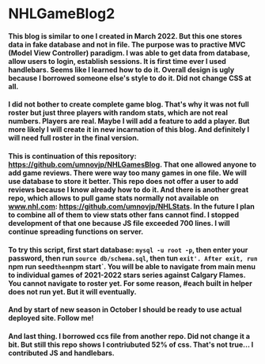 # NHLGameBlog2
#### This blog is similar to one I created in March 2022. But this one stores data in fake database and not in file. The purpose was to practive MVC (Model View Controller) paradigm. I was able to get data from database, allow users to login, establish sessions. It is first time ever I used handlebars. Seems like I learned how to do it. Overall design is ugly because I borrowed someone else's style to do it. Did not change CSS at all. 
#### I did not bother to create complete game blog. That's why it was not full roster but just three players with random stats, which are not real numbers. Players are real. Maybe I will add a feature to add a player. But more likely I will create it in new incarnation of this blog. And definitely I will need full roster in the final version. 
#### This is continuation of this repository: https://github.com/umnovjp/NHLGamesBlog. That one allowed anyone to add game reviews. There were way too many games in one file. We will use database to store it better. This repo does not offer a user to add reviews because I know already how to do it. And there is another great repo, which allows to pull game stats normally not available on www.nhl.com: https://github.com/umnovjp/NHLStats. In the future I plan to combine all of them to view stats other fans cannot find. I stopped development of that one because JS file exceeded 700 lines. I will continue spreading functions on server. 
#### To try this script, first start database: `mysql -u root -p`, then enter your password, then run `source db/schema.sql`, then tun `exit'. After exit, run `npm run seed` then `npm start`. You will be able to navigate from main menu to individual games of 2021-2022 stars series against Calgary Flames. You cannot navigate to roster yet. For some reason, #each built in helper does not run yet. But it will eventually. 
#### And by start of new season in October I should be ready to use actual deployed site. Follow me!
#### And last thing. I borrowed ccs file from another repo. Did not change it a bit. But still this repo shows I contriubuted 52% of css. That's not true... I contributed JS and handlebars. 